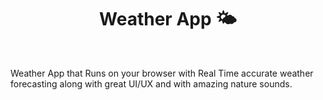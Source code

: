 <h1 align = "center"> Weather App 🌤</h1>
<br>
<p>Weather App that Runs on your browser with Real Time accurate weather forecasting along with great UI/UX and with amazing nature sounds.</p>